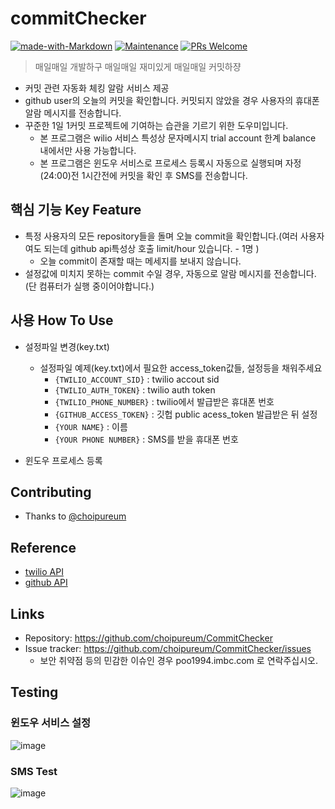 
# commitChecker
[![made-with-Markdown](https://img.shields.io/badge/Made%20with-Markdown-1f425f.svg)](http://commonmark.org)
[![Maintenance](https://img.shields.io/badge/Maintained%3F-yes-green.svg)](https://github.com/choipureum/CommitChecker/graphs/commit-activity) 
[![PRs Welcome](https://img.shields.io/badge/PRs-welcome-brightgreen.svg?style=flat-square)](http://makeapullrequest.com)
> 매일매일 개발하구 
> 매일매일 재미있게
> 매일매일 커밋하쟝

- 커밋 관련 자동화 체킹 알람 서비스 제공
- github user의 오늘의 커밋을 확인합니다. 커밋되지 않았을 경우 사용자의 휴대폰 알람 메시지를 전송합니다. 
- 꾸준한 1일 1커밋 프로젝트에 기여하는 습관을 기르기 위한 도우미입니다. 
  - 본 프로그램은 wilio 서비스 특성상 문자메시지 trial account 한계 balance 내에서만 사용 가능합니다.
  - 본 프로그램은 윈도우 서비스로 프로세스 등록시 자동으로 실행되며 자정(24:00)전 1시간전에 커밋을 확인 후 SMS를 전송합니다.

## 핵심 기능  Key Feature
- 특정 사용자의 모든 repository들을 돌며 오늘 commit을 확인합니다.(여러 사용자여도 되는데 github api특성상 호출 limit/hour 있습니다. - 1명 ) 
  - 오늘 commit이 존재할 때는 메세지를 보내지 않습니다.
- 설정값에 미치지 못하는 commit 수일 경우, 자동으로 알람 메시지를 전송합니다. (단 컴퓨터가 실행 중이어야합니다.)

## 사용 How To Use
- 설정파일 변경(key.txt)
  - 설정파일 예제(key.txt)에서 필요한 access_token값들, 설정등을 채워주세요
    - `{TWILIO_ACCOUNT_SID}` : twilio accout sid
    - `{TWILIO_AUTH_TOKEN}` : twilio auth token
    - `{TWILIO_PHONE_NUMBER}` : twilio에서 발급받은 휴대폰 번호
    - `{GITHUB_ACCESS_TOKEN}` : 깃헙 public acess_token 발급받은 뒤 설정
    - `{YOUR NAME}` : 이름
    - `{YOUR PHONE NUMBER}` : SMS를 받을 휴대폰 번호
    
- 윈도우 프로세스 등록

## Contributing
- Thanks to [@choipureum](https://github.com/choipureum)

## Reference
- [twilio API](https://www.twilio.com/docs/sms)
- [github API](https://docs.github.com/en/rest/reference)

## Links
- Repository: https://github.com/choipureum/CommitChecker
- Issue tracker: https://github.com/choipureum/CommitChecker/issues
  - 보안 취약점 등의 민감한 이슈인 경우 poo1994.imbc.com 로 연락주십시오. 

## Testing
### 윈도우 서비스 설정
![image](https://user-images.githubusercontent.com/55127127/112115713-d6ff3100-8bfc-11eb-9c89-0163abe29aab.png)
### SMS Test
![image](https://user-images.githubusercontent.com/55127127/112115841-feee9480-8bfc-11eb-9326-6b5346a138d9.png)
